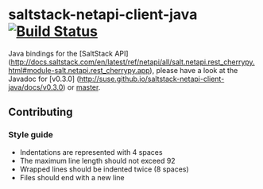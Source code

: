 # saltstack-netapi-client-java [![Build Status](https://travis-ci.org/SUSE/saltstack-netapi-client-java.svg?branch=master)](https://travis-ci.org/SUSE/saltstack-netapi-client-java)

Java bindings for the [SaltStack API] (http://docs.saltstack.com/en/latest/ref/netapi/all/salt.netapi.rest_cherrypy.html#module-salt.netapi.rest_cherrypy.app), please have a look at the Javadoc for [v0.3.0] (http://suse.github.io/saltstack-netapi-client-java/docs/v0.3.0) or [master](http://suse.github.io/saltstack-netapi-client-java/docs/master).

## Contributing

### Style guide

* Indentations are represented with 4 spaces
* The maximum line length should not exceed 92
* Wrapped lines should be indented twice (8 spaces)
* Files should end with a new line
